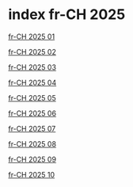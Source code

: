 # index fr-CH 2025

<a href="./01">fr-CH 2025 01</a>

<a href="./02">fr-CH 2025 02</a>

<a href="./03">fr-CH 2025 03</a>

<a href="./04">fr-CH 2025 04</a>

<a href="./05">fr-CH 2025 05</a>

<a href="./06">fr-CH 2025 06</a>

<a href="./07">fr-CH 2025 07</a>

<a href="./08">fr-CH 2025 08</a>

<a href="./09">fr-CH 2025 09</a>

<a href="./10">fr-CH 2025 10</a>
